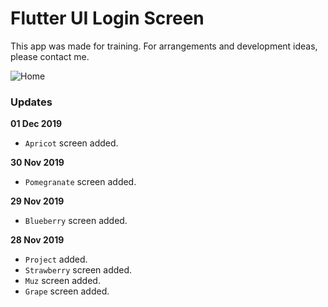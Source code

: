 # Flutter UI Login Screen

This app was made for training. For arrangements and development ideas, please contact me.

![Home](https://github.com/mukireus/flutter_ui_template_login/blob/master/images/home.png)


### Updates

**01 Dec 2019**
* `Apricot` screen added.

**30 Nov 2019**
* `Pomegranate` screen added.

**29 Nov 2019**
* `Blueberry` screen added.

**28 Nov 2019**
* `Project` added.
* `Strawberry` screen added.
* `Muz` screen added.
* `Grape` screen added.
